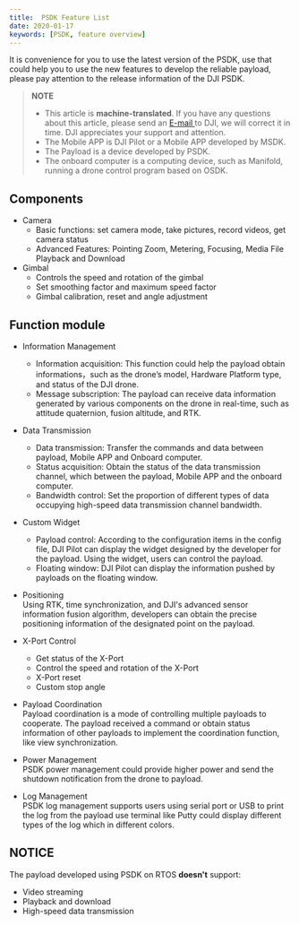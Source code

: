 ```yaml
---
title:  PSDK Feature List
date: 2020-01-17
keywords: [PSDK, feature overview]
---
```

It is convenience for you to use the latest version of the PSDK, use that could help you to use the new features to develop the reliable payload, please pay attention to the release information of the DJI PSDK.

> **NOTE**
> * This article is **machine-translated**. If you have any questions about this article, please send an <a href="mailto:dev@dji.com">E-mail </a>to DJI, we will correct it in time. DJI appreciates your support and attention.
> * The Mobile APP is DJI Pilot or a Mobile APP developed by MSDK.
> * The Payload is a device developed by PSDK.
> * The onboard computer is a computing device, such as Manifold, running a drone control program based on OSDK.

## Components
* Camera
   * Basic functions: set camera mode, take pictures, record videos, get camera status
   * Advanced Features: Pointing Zoom, Metering, Focusing, Media File Playback and Download
* Gimbal
   * Controls the speed and rotation of the gimbal
   * Set smoothing factor and maximum speed factor
   * Gimbal calibration, reset and angle adjustment

## Function module

* Information Management
    * Information acquisition: This function could help the payload obtain informations，such as the drone’s model, Hardware Platform type, and status of the DJI drone.
    * Message subscription: The payload can receive data information generated by various components on the drone in real-time, such as attitude quaternion, fusion altitude, and RTK.

* Data Transmission
    * Data transmission: Transfer the commands and data between payload, Mobile APP and Onboard computer.
    * Status acquisition: Obtain the status of the data transmission channel, which between the payload, Mobile APP and the onboard computer.
    * Bandwidth control: Set the proportion of different types of data occupying high-speed data transmission channel bandwidth.

* Custom Widget
    * Payload control: According to the configuration items in the config file, DJI Pilot can display the widget designed by the developer for the payload. Using the widget, users can control the payload.
    * Floating window: DJI Pilot can display the information pushed by payloads on the floating window.

* Positioning      
Using RTK, time synchronization, and DJI's advanced sensor information fusion algorithm, developers can obtain the precise positioning information of the designated point on the payload.

* X-Port Control
    * Get status of the X-Port
    * Control the speed and rotation of the X-Port
    * X-Port reset
    * Custom stop angle

* Payload Coordination     
Payload coordination is a mode of controlling multiple payloads to cooperate. The payload received a command or obtain status information of other payloads to implement the coordination function, like view synchronization.

* Power Management     
PSDK power management could provide higher power and send the shutdown notification from the drone to payload.

* Log Management    
PSDK log management supports users using serial port or USB to print the log from the payload use terminal like Putty could display different types of the log which in different colors.

## NOTICE
The payload developed using PSDK on RTOS **doesn't** support:
* Video streaming
* Playback and download
* High-speed data transmission
